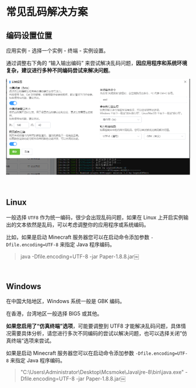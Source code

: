 # 常见乱码解决方案

## 编码设置位置

应用实例 - 选择一个实例 - 终端 - 实例设置。

通过调整右下角的 “输入输出编码” 来尝试解决乱码问题，**因应用程序和系统环境复杂，建议进行多种不同编码尝试来解决问题**。

![图片](images/code_window.png)


<br />


## Linux

一般选择 `UTF8` 作为统一编码，很少会出现乱码问题，如果在 Linux 上开启实例输出的文本依然是乱码，可以考虑调整你的应用程序或系统编码。

比如，如果是启动 Minecraft 服务器您可以在启动命令添加参数 `-Dfile.encoding=UTF-8` 来指定 Java 程序编码。

> java -Dfile.encoding=UTF-8 -jar Paper-1.8.8.jar￼


<br />

## Windows

在中国大陆地区，Windows 系统一般是 GBK 编码。

在香港，台湾地区一般选择 BIG5 或其他。

**如果您启用了“仿真终端”选项**，可能要调整到 UTF8 才能解决乱码问题，具体情况需要具体分析，请您进行多次不同编码的尝试以解决问题，也可以选择关闭”仿真终端“选项来尝试。

如果是启动 Minecraft 服务器您可以在启动命令添加参数 `-Dfile.encoding=UTF-8` 来指定 Java 程序编码。

> "C:\Users\Administrator\Desktop\Mcsmoke\Java\jre-8\bin\java.exe" -Dfile.encoding=UTF-8 -jar Paper-1.8.8.jar￼

<br />
